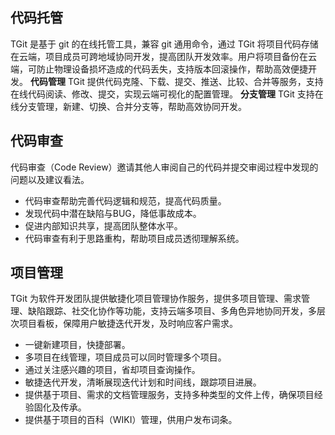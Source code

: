 ## 代码托管
TGit 是基于 git 的在线托管工具，兼容 git 通用命令，通过 TGit 将项目代码存储在云端，项目成员可跨地域协同开发，提高团队开发效率。用户将项目备份在云端，可防止物理设备损坏造成的代码丢失，支持版本回滚操作，帮助高效便捷开发。
**代码管理**
TGit 提供代码克隆、下载、提交、推送、比较、合并等服务，支持在线代码阅读、修改、提交，实现云端可视化的配置管理。
**分支管理**
TGit 支持在线分支管理，新建、切换、合并分支等，帮助高效协同开发。
## 代码审查
代码审查（Code Review）邀请其他人审阅自己的代码并提交审阅过程中发现的问题以及建议看法。
- 代码审查帮助完善代码逻辑和规范，提高代码质量。
- 发现代码中潜在缺陷与BUG，降低事故成本。
- 促进内部知识共享，提高团队整体水平。
- 代码审查有利于思路重构，帮助项目成员透彻理解系统。

## 项目管理
TGit 为软件开发团队提供敏捷化项目管理协作服务，提供多项目管理、需求管理、缺陷跟踪、社交化协作等功能，支持云端多项目、多角色异地协同开发，多层次项目看板，保障用户敏捷迭代开发，及时响应客户需求。
- 一键新建项目，快捷部署。
- 多项目在线管理，项目成员可以同时管理多个项目。
- 通过关注感兴趣的项目，省却项目查询操作。
- 敏捷迭代开发，清晰展现迭代计划和时间线，跟踪项目进展。
- 提供基于项目、需求的文档管理服务，支持多种类型的文件上传，确保项目经验固化及传承。
- 提供基于项目的百科（WIKI）管理，供用户发布词条。
